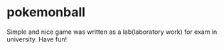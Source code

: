 # pokemonball
Simple and nice game was written as a lab(laboratory work) for exam in university.
Have fun!